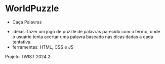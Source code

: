 # WorldPuzzle

* Caça Palavras
- ideias: fazer um jogo de puzzle de palavras parecido com o termo, onde o usuário tenta acertar uma palavra baseado nas dicas dadas a cada tentativa.
- ferramentas: HTML, CSS e JS

Projeto TWIST 2024.2